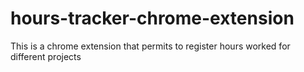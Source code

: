 # hours-tracker-chrome-extension
This is a chrome extension that permits to register hours worked for different projects
